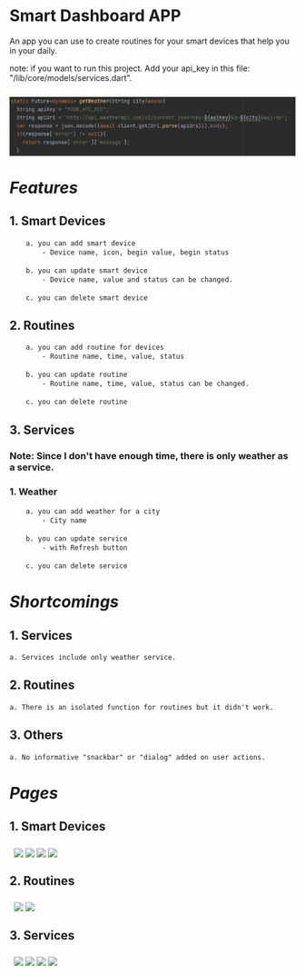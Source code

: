 # Smart Dashboard APP
An app you can use to create routines for your smart devices that help you in your daily.

note: if you want to run this project. Add your api_key in this file: "/lib/core/models/services.dart".
<br><br>
<img style="margin-top: 8px;vertical-align: middle;" src="https://github.com/MustafaOzer20/Smart-Dashboard-APP/blob/master/screenshots/api_key.png">
#

#  _Features_

## 1. Smart Devices
        a. you can add smart device
            - Device name, icon, begin value, begin status

        b. you can update smart device
            - Device name, value and status can be changed.

        c. you can delete smart device

## 2. Routines
        a. you can add routine for devices
            - Routine name, time, value, status

        b. you can update routine
            - Routine name, time, value, status can be changed.

        c. you can delete routine


## 3. Services
### Note: Since I don't have enough time, there is only weather as a service.

### 1. Weather
        a. you can add weather for a city
            - City name

        b. you can update service
            - with Refresh button

        c. you can delete service


# _Shortcomings_

## 1. Services
    a. Services include only weather service.


## 2. Routines
    a. There is an isolated function for routines but it didn't work.

## 3. Others
    a. No informative "snackbar" or "dialog" added on user actions.


# _Pages_

## 1. Smart Devices
<div class="row" style="display: flex;flex-wrap: wrap;padding: 0 4px;">
  <div class="column" style="flex: 50%;padding: 0 4px;">
    <img style="margin-top: 8px;vertical-align: middle;" src="https://github.com/MustafaOzer20/Smart-Dashboard-APP/tree/screenshots/devices/devices.jpeg" width=200>
    <img style="margin-top: 8px;vertical-align: middle;" src="https://github.com/MustafaOzer20/Smart-Dashboard-APP/tree/screenshots/devices/device_create.jpeg" width=200>
    <img style="margin-top: 8px;vertical-align: middle;" src="https://github.com/MustafaOzer20/Smart-Dashboard-APP/tree/screenshots/devices/devices_view.jpeg" width=200>
    <img style="margin-top: 8px;vertical-align: middle;" src="https://github.com/MustafaOzer20/Smart-Dashboard-APP/tree/screenshots/devices/device_detail.jpeg" width=200>
  </div>
</div>

## 2. Routines
<div class="row" style="display: flex;flex-wrap: wrap;padding: 0 4px;">
  <div class="column" style="flex: 50%;padding: 0 4px;">
    <img style="margin-top: 8px;vertical-align: middle;" src="https://github.com/MustafaOzer20/Smart-Dashboard-APP/tree/screenshots/routines/routine_create.jpeg" width=200>
    <img style="margin-top: 8px;vertical-align: middle;" src="https://github.com/MustafaOzer20/Smart-Dashboard-APP/tree/screenshots/routines/routine_view.jpeg" width=200>
  </div>
</div>

## 3. Services
<div class="row" style="display: flex;flex-wrap: wrap;padding: 0 4px;">
  <div class="column" style="flex: 50%;padding: 0 4px;">
    <img style="margin-top: 8px;vertical-align: middle;" src="https://github.com/MustafaOzer20/Smart-Dashboard-APP/tree/screenshots/services/services.jpeg" width=200>
    <img style="margin-top: 8px;vertical-align: middle;" src="https://github.com/MustafaOzer20/Smart-Dashboard-APP/tree/screenshots/services/service_create.jpeg" width=200>
    <img style="margin-top: 8px;vertical-align: middle;" src="https://github.com/MustafaOzer20/Smart-Dashboard-APP/tree/screenshots/services/services_view.jpeg" width=200>
    <img style="margin-top: 8px;vertical-align: middle;" src="https://github.com/MustafaOzer20/Smart-Dashboard-APP/tree/screenshots/services/services_detail.jpeg" width=200>
  </div>
</div>

